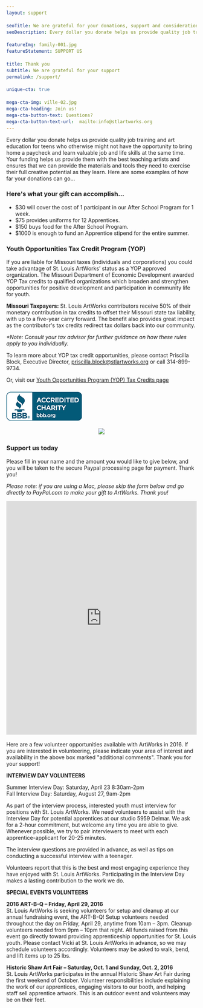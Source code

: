 ```yaml
---
layout: support

seoTitle: We are grateful for your donations, support and consideration
seoDescription: Every dollar you donate helps us provide quality job training and art education for teens who otherwise might not have the opportunity to bring home a paycheck and learn valuable job and life skills at the same time.

featureImg: family-001.jpg
featureStatement: SUPPORT US

title: Thank you
subtitle: We are grateful for your support
permalink: /support/

unique-cta: true

mega-cta-img: ville-02.jpg
mega-cta-heading: Join us!
mega-cta-button-text: Questions?
mega-cta-button-text-url:  mailto:info@stlartworks.org
---
```

Every dollar you donate helps us provide quality job training and art education for teens who otherwise might not have the opportunity to bring home a paycheck and learn valuable job and life skills at the same time. Your funding helps us provide them with the best teaching artists and ensures that we can provide the materials and tools they need to exercise their full creative potential as they learn. Here are some examples of how far your donations can go...

### Here's what your gift can accomplish...

* $30 will cover the cost of 1 participant in our After School Program for 1 week.
* $75 provides uniforms for 12 Apprentices.
* $150 buys food for the After School Program.
* $1000 is enough to fund an Apprentice stipend for the entire summer.

### Youth Opportunities Tax Credit Program (YOP)

If you are liable for Missouri taxes (individuals and corporations) you could take advantage of St. Louis ArtWorks’ status as a YOP approved organization. The Missouri Department of Economic Development awarded YOP Tax credits to qualified organizations which broaden and strengthen opportunities for positive development and participation in community life for youth.

<b>Missouri Taxpayers:</b> St. Louis ArtWorks contributors receive 50% of their monetary contribution in tax credits to offset their Missouri state tax liability, with up to a five-year carry forward. The benefit also provides great impact as the contributor's tax credits redirect tax dollars back into our community.

<i>*Note: Consult your tax advisor for further guidance on how these rules apply to you individually.</i>

To learn more about YOP tax credit opportunities, please contact Priscilla Block, Executive Director, priscilla.block@stlartworks.org or call 314-899-9734.

Or, visit our [Youth Opportunities Program (YOP) Tax Credits page](/yop-tax-credits/)


### [![Better Business Bureau logo](/uploads/versions/bbblogobluesm---&#40;----200-76&#41;---.jpg)](http://www.bbb.org/stlouis/business-reviews/charity-arts-and-culture/st-louis-artworks-in-saint-louis-mo-310482094)

<center> <a href="http://www.guidestar.org/organizations/43-1735450/st-louis-artworks.aspx" target="_blank">
    <img src="http://widgets.guidestar.org/gximage2?o=7661363&l=v4" />
</a></center>

### Support us today

Please fill in your name and the amount you would like to give below, and you will be taken to the secure Paypal processing page for payment. Thank you! 

<i>Please note: if you are using a Mac, please skip the form below and go directly to PayPal.com to make your gift to ArtWorks. Thank you!</i>


<div id="wufoo-qecsxr519eqmvz"><iframe id="wufooFormqecsxr519eqmvz" class="wufoo-form-container" height="616" allowtransparency="true" frameborder="0" scrolling="no" style="width:100%;border:none" src="https://stlartworks.wufoo.com/embed/qecsxr519eqmvz/def/embedKey=qecsxr519eqmvz134293&amp;entsource=&amp;referrer=">&amp;amp;amp;amp;amp;amp;amp;amp;amp;lt;a href=&amp;amp;amp;amp;amp;amp;amp;amp;amp;quot;&amp;amp;amp;amp;amp;amp;amp;amp;lt;a href=&amp;amp;amp;amp;amp;amp;quot;&amp;amp;amp;amp;amp;lt;a href=&amp;amp;amp;quot;&amp;amp;lt;a href=&quot;https://stlartworks.wufoo.com/forms/qecsxr519eqmvz/&amp;amp;amp;amp;amp;amp;amp;amp;amp;amp;quot&amp;amp;amp;amp;amp;amp;amp;quot&amp;amp;amp;amp;quot&quot;&amp;amp;gt;https://stlartworks.wufoo.com/forms/qecsxr519eqmvz/&amp;amp;amp;amp;amp;amp;amp;amp;amp;amp;quot&amp;amp;amp;amp;amp;amp;amp;quot&amp;amp;amp;amp;quot&amp;amp;lt;/a&amp;amp;gt;; data-cms-cid=&amp;amp;amp;quot;6676&amp;amp;amp;quot;&amp;amp;amp;amp;amp;gt;&amp;amp;lt;a href=&quot;https://stlartworks.wufoo.com/forms/qecsxr519eqmvz/&amp;amp;amp;amp;amp;amp;amp;amp;amp;amp;quot&amp;amp;amp;amp;amp;amp;amp;quot&amp;amp;amp;amp;amp;lt;/a&amp;amp;amp;amp;amp;gt&quot;&amp;amp;gt;https://stlartworks.wufoo.com/forms/qecsxr519eqmvz/&amp;amp;amp;amp;amp;amp;amp;amp;amp;amp;quot&amp;amp;amp;amp;amp;amp;amp;quot&amp;amp;amp;amp;amp;lt;/a&amp;amp;amp;amp;amp;gt&amp;amp;lt;/a&amp;amp;gt;;; data-cms-cid=&amp;amp;amp;amp;amp;amp;quot;3535&amp;amp;amp;amp;amp;amp;quot;&amp;amp;amp;amp;amp;amp;amp;amp;gt;&amp;amp;amp;amp;amp;lt;a href=&amp;amp;amp;quot;&amp;amp;lt;a href=&quot;https://stlartworks.wufoo.com/forms/qecsxr519eqmvz/&amp;amp;amp;amp;amp;amp;amp;amp;amp;amp;quot&amp;amp;amp;amp;amp;amp;amp;amp;lt;/a&amp;amp;amp;amp;amp;amp;amp;amp;gt&amp;amp;amp;amp;quot&quot;&amp;amp;gt;https://stlartworks.wufoo.com/forms/qecsxr519eqmvz/&amp;amp;amp;amp;amp;amp;amp;amp;amp;amp;quot&amp;amp;amp;amp;amp;amp;amp;amp;lt;/a&amp;amp;amp;amp;amp;amp;amp;amp;gt&amp;amp;amp;amp;quot&amp;amp;lt;/a&amp;amp;gt;; data-cms-cid=&amp;amp;amp;quot;6679&amp;amp;amp;quot;&amp;amp;amp;amp;amp;gt;&amp;amp;lt;a href=&quot;https://stlartworks.wufoo.com/forms/qecsxr519eqmvz/&amp;amp;amp;amp;amp;amp;amp;amp;amp;amp;quot&amp;amp;amp;amp;amp;amp;amp;amp;lt;/a&amp;amp;amp;amp;amp;amp;amp;amp;gt&amp;amp;amp;amp;amp;lt;/a&amp;amp;amp;amp;amp;gt&quot;&amp;amp;gt;https://stlartworks.wufoo.com/forms/qecsxr519eqmvz/&amp;amp;amp;amp;amp;amp;amp;amp;amp;amp;quot&amp;amp;amp;amp;amp;amp;amp;amp;lt;/a&amp;amp;amp;amp;amp;amp;amp;amp;gt&amp;amp;amp;amp;amp;lt;/a&amp;amp;amp;amp;amp;gt&amp;amp;lt;/a&amp;amp;gt;;;; title=&amp;amp;amp;amp;amp;amp;amp;amp;amp;quot;html form&amp;amp;amp;amp;amp;amp;amp;amp;amp;quot;&amp;amp;amp;amp;amp;amp;amp;amp;amp;gt;Fill out my Wufoo form!&amp;amp;amp;amp;amp;amp;amp;amp;amp;lt;/a&amp;amp;amp;amp;amp;amp;amp;amp;amp;gt;</iframe></div>

Here are a few volunteer opportunities available with ArtWorks in 2016. If you are interested in volunteering, please indicate your area of interest and availability in the above box marked "additional comments". Thank you for your support!


<b>INTERVIEW DAY VOLUNTEERS</b>

Summer Interview Day: Saturday, April 23 8:30am-2pm<br> 
Fall Interview Day: Saturday, August 27, 9am-2pm

As part of the interview process, interested youth must interview for positions with St. Louis ArtWorks. We need volunteers to assist with the Interview Day for potential apprentices at our studio 5959 Delmar. We ask for a 2-hour commitment, but welcome any time you are able to give. Whenever possible, we try to pair interviewers to meet with each apprentice-applicant for 20-25 minutes.
 
The interview questions are provided in advance,  as well as tips on conducting a successful interview with a teenager.

Volunteers report that this is the best and most engaging experience they have enjoyed with St. Louis ArtWorks. Participating in the Interview Day makes a lasting contribution to the work we do.  


<b>SPECIAL EVENTS VOLUNTEERS</b>

<b>2016 ART-B-Q – Friday, April 29, 2016</b><br>
St. Louis ArtWorks is seeking volunteers for setup and cleanup at our annual fundraising event, the ART-B-Q!  Setup volunteers needed throughout the day on Friday, April 29, anytime from 10am – 3pm. Cleanup volunteers needed from 9pm – 10pm that night.  All funds raised from this event go directly toward providing apprenticeship opportunities for St. Louis youth. Please contact Vicki at St. Louis ArtWorks in advance, so we may schedule volunteers accordingly. Volunteers may be asked to walk, bend, and lift items up to 25 lbs.  

<b>Historic Shaw Art Fair – Saturday, Oct. 1 and Sunday, Oct. 2, 2016</b><br>
St. Louis ArtWorks participates in the annual Historic Shaw Art Fair during the first weekend of October. Volunteer responsibilities include explaining the work of our apprentices, engaging visitors to our booth, and helping staff sell apprentice artwork. This is an outdoor event and volunteers may be on their feet. 

<script type="text/javascript">var qecsxr519eqmvz;(function(d, t) {
var s = d.createElement(t), options = {
&#39;userName&#39;:&#39;stlartworks&#39;,
&#39;formHash&#39;:&#39;qecsxr519eqmvz&#39;,
&#39;autoResize&#39;:true,
&#39;height&#39;:&#39;695&#39;,
&#39;async&#39;:true,
&#39;host&#39;:&#39;wufoo.com&#39;,
&#39;header&#39;:&#39;show&#39;,
&#39;ssl&#39;:true};
s.src = (&#39;https:&#39; == d.location.protocol ? &#39;https://&#39; : &#39;http://&#39;) + &#39;www.wufoo.com/scripts/embed/form.js&#39;;
s.onload = s.onreadystatechange = function() {
var rs = this.readyState; if (rs) if (rs != &#39;complete&#39;) if (rs != &#39;loaded&#39;) return;
try { qecsxr519eqmvz = new WufooForm();qecsxr519eqmvz.initialize(options);qecsxr519eqmvz.display(); } catch (e) {}};
var scr = d.getElementsByTagName(t)[0], par = scr.parentNode; par.insertBefore(s, scr);
})(document, &#39;script&#39;);</script>